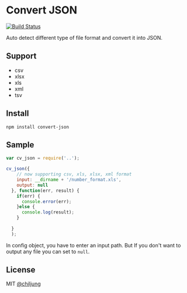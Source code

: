 # Convert JSON

[![Build Status](https://travis-ci.org/DataGarage/convert-json.png?branch=master)](https://travis-ci.org/DataGarage/convert-json)

Auto detect different type of file format and convert it into JSON.

## Support

- csv
- xlsx
- xls
- xml
- tsv

## Install

```
npm install convert-json
```

## Sample

```javascript
var cv_json = require('..');

cv_json({
    // now supporting csv, xls, xlsx, xml format
    input: __dirname + '/number_format.xls',
    output: null
  }, function(err, result) {
    if(err) {
      console.error(err);
    }else {
      console.log(result);
    }
  
  }
  );
```

In config object, you have to enter an input path. But If you don't want to output any file you can set to `null`.


## License

MIT [@chiljung](http://github.com/chilijung)
